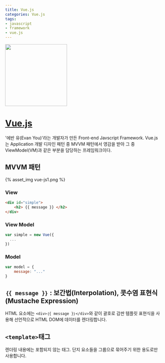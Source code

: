 ```yaml
---
title: Vue.js
categories: Vue.js
tags:
- javascript
- framework
- vue.js
---
```

<img src="/images/vue-js.png" width="200" style="border:0 none;" />

# [Vue.js](https://kr.vuejs.org/v2/guide/index.html)
'에반 유(Evan You)'라는 개발자가 만든 Front-end Javscript Framework.
Vue.js는 Application 개발 디자인 패턴 중 MVVM 패턴에서 영감을 받아 그 중 ViewModel(VM)과 같은 부분을 담당하는 프레임워크이다.

## MVVM 패턴
{% asset_img vue-js1.png %}

### View
``` html
<div id="simple">
	<h2> {{ message }} </h2>
</div>
```

### View Model
``` js
var simple = new Vue({
  ...
})
```

### Model
``` js
var model = {
	message: "..."
}
```

## `｛{ message }｝` : 보간법(Interpolation), 콧수염 표현식(Mustache Expression)
HTML 요소에는 `<div>｛{ message }｝</div>`와 같이 괄호로 감싼 템플릿 표현식을 사용해 선언적으로 HTML DOM에 데이터를 렌더링합니다.

## `<template>`태그
렌더링 내용에는 포함되지 않는 태그. 단지 요소들을 그룹으로 묶어주기 위한 용도로만 사용합니다.